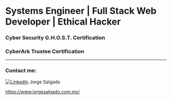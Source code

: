 # Systems Engineer | Full Stack Web Developer | Ethical Hacker

### Cyber Security G.H.O.S.T. Certification

### CyberArk Trustee Certification

***

### Contact me:
<!-- Actual text --> 
[![LinkedIn][1.1]][1] Jorge Salgado

https://www.jorgesalgado.com.mx/


[1]: https://www.linkedin.com/in/jorge-salgado7/
[1.1]: https://raw.githubusercontent.com/MartinHeinz/MartinHeinz/master/linkedin-3-16.png
[2]: https://www.jorgesalgado.com.mx/

